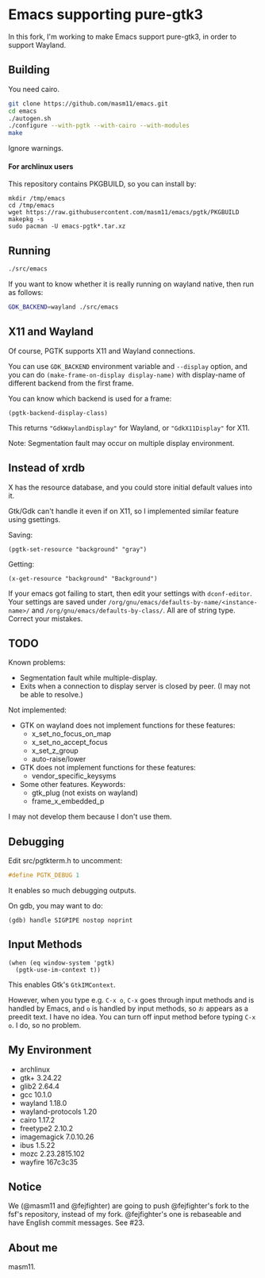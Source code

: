 # Emacs supporting pure-gtk3

In this fork, I'm working to make Emacs support pure-gtk3, in order to support Wayland.

## Building

You need cairo.

```sh
git clone https://github.com/masm11/emacs.git
cd emacs
./autogen.sh
./configure --with-pgtk --with-cairo --with-modules
make
```

Ignore warnings.

#### For archlinux users

This repository contains PKGBUILD, so you can install by:

```
mkdir /tmp/emacs
cd /tmp/emacs
wget https://raw.githubusercontent.com/masm11/emacs/pgtk/PKGBUILD
makepkg -s
sudo pacman -U emacs-pgtk*.tar.xz
```

## Running

```sh
./src/emacs
```

If you want to know whether it is really running on wayland native, then run as follows:

```sh
GDK_BACKEND=wayland ./src/emacs
```

## X11 and Wayland

Of course, PGTK supports X11 and Wayland connections.

You can use `GDK_BACKEND` environment variable and `--display` option,
and you can do `(make-frame-on-display display-name)` with display-name of
different backend from the first frame.

You can know which backend is used for a frame:

```elisp
(pgtk-backend-display-class)
```

This returns `"GdkWaylandDisplay"` for Wayland, or `"GdkX11Display"` for X11.

Note: Segmentation fault may occur on multiple display environment.

## Instead of xrdb

X has the resource database, and you could store initial default values into it.

Gtk/Gdk can't handle it even if on X11, so I implemented similar feature using gsettings.

Saving:
```elisp
(pgtk-set-resource "background" "gray")
```

Getting:
```elisp
(x-get-resource "background" "Background")
```

If your emacs got failing to start, then edit your settings with `dconf-editor`.
Your settings are saved under `/org/gnu/emacs/defaults-by-name/<instance-name>/` and
`/org/gnu/emacs/defaults-by-class/`. All are of string type.
Correct your mistakes.

## TODO

Known problems:
- Segmentation fault while multiple-display.
- Exits when a connection to display server is closed by peer. (I may not be able to resolve.)

Not implemented:
- GTK on wayland does not implement functions for these features:
  - x_set_no_focus_on_map
  - x_set_no_accept_focus
  - x_set_z_group
  - auto-raise/lower
- GTK does not implement functions for these features:
  - vendor_specific_keysyms
- Some other features. Keywords:
  - gtk_plug (not exists on wayland)
  - frame_x_embedded_p

I may not develop them because I don't use them.

## Debugging

Edit src/pgtkterm.h to uncomment:

```c
#define PGTK_DEBUG 1
```

It enables so much debugging outputs.

On gdb, you may want to do:

```
(gdb) handle SIGPIPE nostop noprint
```

## Input Methods

```elisp
(when (eq window-system 'pgtk)
  (pgtk-use-im-context t))
```

This enables Gtk's `GtkIMContext`.

However, when you type e.g. `C-x o`,
`C-x` goes through input methods and is handled by Emacs,
and `o` is handled by input methods, so `お` appears as a preedit text.
I have no idea. You can turn off input method before typing `C-x o`.
I do, so no problem.

## My Environment

- archlinux
- gtk+ 3.24.22
- glib2 2.64.4
- gcc 10.1.0
- wayland 1.18.0
- wayland-protocols 1.20
- cairo 1.17.2
- freetype2 2.10.2
- imagemagick 7.0.10.26
- ibus 1.5.22
- mozc 2.23.2815.102
- wayfire 167c3c35

## Notice

We (@masm11 and @fejfighter) are going to push @fejfighter's fork to the fsf's repository, instead of my fork.  @fejfighter's one is rebaseable and have English commit messages.  See #23.

## About me

masm11.
